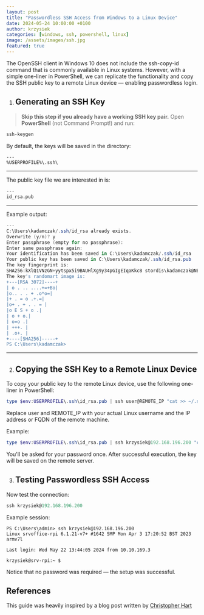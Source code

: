 ```yaml
---
layout: post
title: "Passwordless SSH Access from Windows to a Linux Device"
date: 2024-05-24 10:00:00 +0100
author: krzysiek
categories: [windows, ssh, powershell, linux]
image: /assets/images/ssh.jpg
featured: true
---
```


The OpenSSH client in Windows 10 does not include the ssh-copy-id command that is commonly available in Linux systems. However, with a simple one-liner in PowerShell, we can replicate the functionality and copy the SSH public key to a remote Linux device — enabling passwordless login.

1. ## Generating an SSH Key

> **Skip this step if you already have a working SSH key pair.**
Open **PowerShell** (not Command Prompt!) and run:

```powershell
ssh-keygen
```

By default, the keys will be saved in the directory:
```html
---
%USERPROFILE%\.ssh\
```
---

The public key file we are interested in is:
```html
---
id_rsa.pub
```
---

Example output:

```powershell
---
C:\Users\kadamczak/.ssh/id_rsa already exists.
Overwrite (y/n)? y
Enter passphrase (empty for no passphrase):
Enter same passphrase again:
Your identification has been saved in C:\Users\kadamczak/.ssh/id_rsa
Your public key has been saved in C:\Users\kadamczak/.ssh/id_rsa.pub
The key fingerprint is:
SHA256:kXlQ1VNzGN+yytspx5i9BAUHlXg9y34pGIgEIqaKkc8 stordis\kadamczak@NB-TECH17
The key's randomart image is:
+---[RSA 3072]----+
| o . .. ....+=+Bo|
|o.. . . + .o*o=|
|+ . = o .+.=|
|o+ . + . . = |
|o E S + o .|
| o + o.|
| o=o .|
| +++. |
| .o+. |
+----[SHA256]-----+
PS C:\Users\kadamczak>
```
---

2. ## Copying the SSH Key to a Remote Linux Device
To copy your public key to the remote Linux device, use the following one-liner in PowerShell:

```powershell
type $env:USERPROFILE\.ssh\id_rsa.pub | ssh user@REMOTE_IP "cat >> ~/.ssh/authorized_keys"
````

Replace user and REMOTE_IP with your actual Linux username and the IP address or FQDN of the remote machine.

Example:

```powershell
type $env:USERPROFILE\.ssh\id_rsa.pub | ssh krzysiek@192.168.196.200 "cat >> ~/.ssh/authorized_keys"
```

You'll be asked for your password once. After successful execution, the key will be saved on the remote server.

3. ## Testing Passwordless SSH Access
Now test the connection:

```powershell
ssh krzysiek@192.168.196.200
```

Example session:
```
PS C:\Users\admin> ssh krzysiek@192.168.196.200
Linux srvoffice-rpi 6.1.21-v7+ #1642 SMP Mon Apr 3 17:20:52 BST 2023 armv7l

Last login: Wed May 22 13:44:05 2024 from 10.10.169.3

krzysiek@srv-rpi:~ $
```
Notice that no password was required — the setup was successful.


## References
This guide was heavily inspired by a blog post written by [Christopher Hart](https://chrisjhart.com/Windows-10-ssh-copy-id/#copy-ssh-key-to-remote-linux-device)
